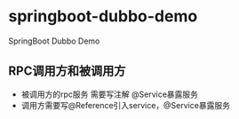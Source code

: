 # springboot-dubbo-demo
 SpringBoot Dubbo Demo

## RPC调用方和被调用方
- 被调用方的rpc服务 需要写注解 @Service暴露服务
- 调用方需要写@Reference引入service，@Service暴露服务